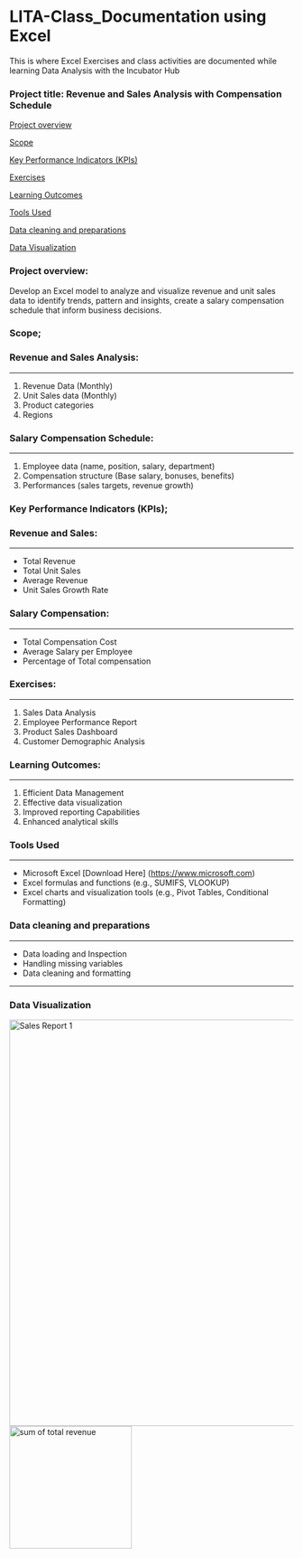 # LITA-Class_Documentation using Excel

This is where Excel Exercises and class activities are documented while learning Data Analysis with the Incubator Hub


### Project title: Revenue and Sales Analysis with Compensation Schedule
[Project overview](#project-overview)

[Scope](#scope)

[Key Performance Indicators (KPIs)](#key-performance-indicators-(kpis))

[Exercises](#exercise)

[Learning Outcomes](#learning-outcomes)

[Tools Used](#tools-used)

[Data cleaning and preparations](#data-cleaning-and-preparations)

[Data Visualization](#data-visualization)

### Project overview:
Develop an Excel model to analyze and visualize revenue and unit sales data to identify trends, pattern and insights, create a salary compensation schedule that inform business decisions.


### Scope;

### Revenue and Sales Analysis:
---
1. Revenue Data (Monthly)
2. Unit Sales data (Monthly)
3. Product categories
4. Regions

### Salary Compensation Schedule:
---
1. Employee data (name, position, salary, department)
2. Compensation structure (Base salary, bonuses, benefits)
3. Performances (sales targets, revenue growth)

### Key Performance Indicators (KPIs);

### Revenue and Sales:
---
- Total Revenue
- Total Unit Sales
- Average Revenue
- Unit Sales Growth Rate

### Salary Compensation:
---
- Total Compensation Cost
- Average Salary per Employee
- Percentage of Total compensation 

### Exercises:
---
1. Sales Data Analysis
2. Employee Performance Report
3. Product Sales Dashboard
4. Customer Demographic Analysis

### Learning Outcomes:
---
1. Efficient Data Management
2. Effective data visualization
3. Improved reporting Capabilities
4. Enhanced analytical skills

### Tools Used
---
- Microsoft Excel [Download Here] (https://www.microsoft.com)
- Excel formulas and functions (e.g., SUMIFS, VLOOKUP)
- Excel charts and visualization tools (e.g., Pivot Tables, Conditional Formatting)

### Data cleaning and preparations
---
- Data loading and Inspection
- Handling missing variables
- Data cleaning and formatting

---
### Data Visualization
<img width="719" alt="Sales Report 1" src="https://github.com/user-attachments/assets/81ab3983-3a8d-4540-8fc1-a72c9f920daa">

<img width="217" alt="sum of  total revenue" src="https://github.com/user-attachments/assets/8c0f3592-f0e7-4535-94af-9676a88030fd">


